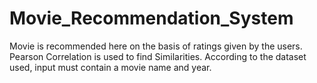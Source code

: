 # Movie_Recommendation_System
Movie is recommended here on the basis of ratings given by the users.
Pearson Correlation is used to find Similarities.
According to the dataset used, input must contain a movie name and year.
